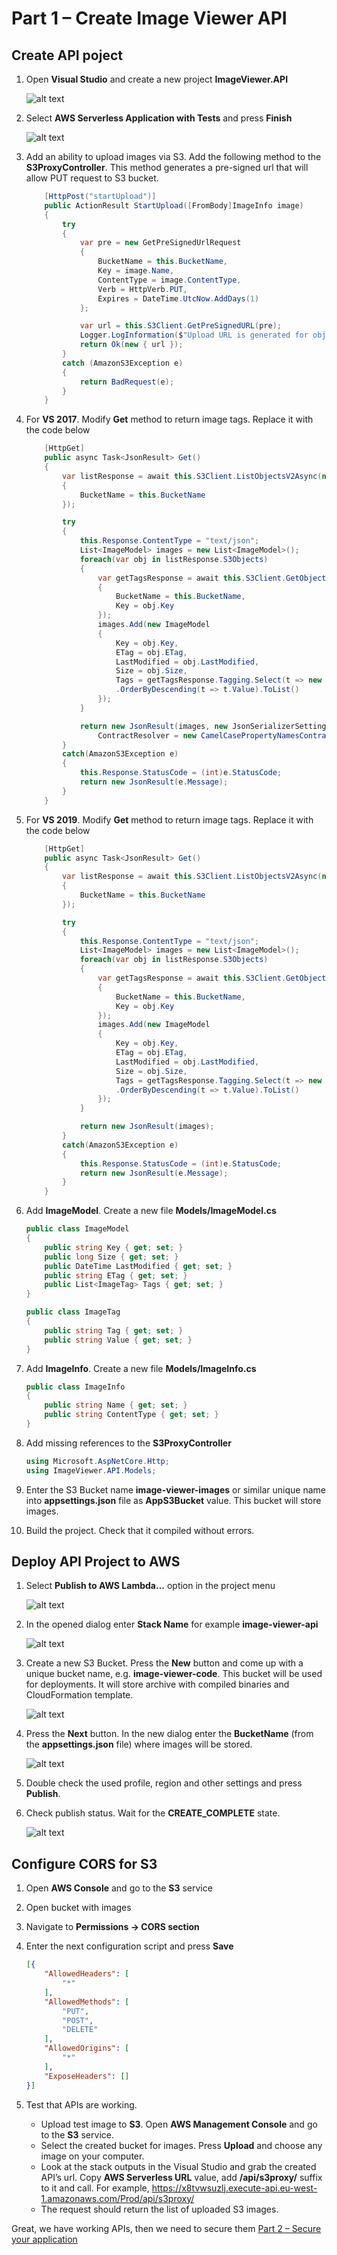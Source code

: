 # Part 1 – Create Image Viewer API

## Create API poject

1. Open **Visual Studio** and create a new project **ImageViewer.API**

    ![alt text](1.png)

2. Select **AWS Serverless Application with Tests** and press **Finish**

    ![alt text](2.png)

3. Add an ability to upload images via S3. Add the following method to the **S3ProxyController**. This method generates a pre-signed url that will allow PUT request to S3 bucket.

    ```c#
        [HttpPost("startUpload")]
        public ActionResult StartUpload([FromBody]ImageInfo image)
        {
            try
            {
                var pre = new GetPreSignedUrlRequest
                {
                    BucketName = this.BucketName,
                    Key = image.Name,
                    ContentType = image.ContentType,
                    Verb = HttpVerb.PUT,
                    Expires = DateTime.UtcNow.AddDays(1)
                };

                var url = this.S3Client.GetPreSignedURL(pre);
                Logger.LogInformation($"Upload URL is generated for object {image.Name} to bucket {this.BucketName}.");
                return Ok(new { url });
            }
            catch (AmazonS3Exception e)
            {
                return BadRequest(e);
            }
        }
    ```

4. For **VS 2017**. Modify **Get** method to return image tags. Replace it with the code below

    ```c#
        [HttpGet]
        public async Task<JsonResult> Get()
        {
            var listResponse = await this.S3Client.ListObjectsV2Async(new ListObjectsV2Request
            {
                BucketName = this.BucketName
            });

            try
            {
                this.Response.ContentType = "text/json";
                List<ImageModel> images = new List<ImageModel>();
                foreach(var obj in listResponse.S3Objects)
                {
                    var getTagsResponse = await this.S3Client.GetObjectTaggingAsync(new GetObjectTaggingRequest
                    {
                        BucketName = this.BucketName,
                        Key = obj.Key
                    });
                    images.Add(new ImageModel
                    {
                        Key = obj.Key,
                        ETag = obj.ETag,
                        LastModified = obj.LastModified,
                        Size = obj.Size,
                        Tags = getTagsResponse.Tagging.Select(t => new ImageTag { Tag = t.Key, Value = t.Value })
                        .OrderByDescending(t => t.Value).ToList()
                    });
                }

                return new JsonResult(images, new JsonSerializerSettings { Formatting = Formatting.Indented,
                    ContractResolver = new CamelCasePropertyNamesContractResolver() });
            }
            catch(AmazonS3Exception e)
            {
                this.Response.StatusCode = (int)e.StatusCode;
                return new JsonResult(e.Message);
            }
        }
    ```

5. For **VS 2019**. Modify **Get** method to return image tags. Replace it with the code below

    ```c#
        [HttpGet]
        public async Task<JsonResult> Get()
        {
            var listResponse = await this.S3Client.ListObjectsV2Async(new ListObjectsV2Request
            {
                BucketName = this.BucketName
            });

            try
            {
                this.Response.ContentType = "text/json";
                List<ImageModel> images = new List<ImageModel>();
                foreach(var obj in listResponse.S3Objects)
                {
                    var getTagsResponse = await this.S3Client.GetObjectTaggingAsync(new GetObjectTaggingRequest
                    {
                        BucketName = this.BucketName,
                        Key = obj.Key
                    });
                    images.Add(new ImageModel
                    {
                        Key = obj.Key,
                        ETag = obj.ETag,
                        LastModified = obj.LastModified,
                        Size = obj.Size,
                        Tags = getTagsResponse.Tagging.Select(t => new ImageTag { Tag = t.Key, Value = t.Value })
                        .OrderByDescending(t => t.Value).ToList()
                    });
                }

                return new JsonResult(images);
            }
            catch(AmazonS3Exception e)
            {
                this.Response.StatusCode = (int)e.StatusCode;
                return new JsonResult(e.Message);
            }
        }
    ```

6. Add **ImageModel**. Create a new file **Models/ImageModel.cs**

    ```c#
    public class ImageModel
    {
        public string Key { get; set; }
        public long Size { get; set; }
        public DateTime LastModified { get; set; }
        public string ETag { get; set; }
        public List<ImageTag> Tags { get; set; }
    }

    public class ImageTag
    {
        public string Tag { get; set; }
        public string Value { get; set; }
    }
    ```

7. Add **ImageInfo**. Create a new file **Models/ImageInfo.cs**

    ```c#
    public class ImageInfo
    {
        public string Name { get; set; }
        public string ContentType { get; set; }
    }
    ```

8. Add missing references to the **S3ProxyController**

    ```c#
    using Microsoft.AspNetCore.Http;
    using ImageViewer.API.Models;
    ```

9. Enter the S3 Bucket name **image-viewer-images** or similar unique name into **appsettings.json** file as **AppS3Bucket** value. This bucket will store images.
10. Build the project. Check that it compiled without errors.

## Deploy API Project to AWS

1. Select **Publish to AWS Lambda...** option in the project menu

    ![alt text](3.png)

2. In the opened dialog enter **Stack Name** for example **image-viewer-api**

    ![alt text](4.png)

3. Create a new S3 Bucket. Press the **New** button and come up with a unique bucket name, e.g. **image-viewer-code**. This bucket will be used for deployments. It will store archive with compiled binaries and CloudFormation template.

    ![alt text](5.png)

4. Press the **Next** button. In the new dialog enter the **BucketName** (from the **appsettings.json** file) where images will be stored.

    ![alt text](6.png)

5. Double check the used profile, region and other settings and press **Publish**.
6. Check publish status. Wait for the **CREATE_COMPLETE** state.

    ![alt text](7.png)

## Configure CORS for S3

1. Open **AWS Console** and go to the **S3** service
2. Open bucket with images
3. Navigate to **Permissions -> CORS section**
4. Enter the next configuration script and press **Save**

    ```json
    [{
        "AllowedHeaders": [
            "*"
        ],
        "AllowedMethods": [
            "PUT",
            "POST",
            "DELETE"
        ],
        "AllowedOrigins": [
            "*"
        ],
        "ExposeHeaders": []
    }]
    ```

5. Test that APIs are working.

    - Upload test image to **S3**. Open **AWS Management Console** and go to the **S3** service.
    - Select the created bucket for images. Press **Upload** and choose any image on your computer.
    - Look at the stack outputs in the Visual Studio and grab the created API’s url. Copy **AWS Serverless URL** value, add **/api/s3proxy/** suffix to it and call. For example, <https://x8tvwsuzlj.execute-api.eu-west-1.amazonaws.com/Prod/api/s3proxy/>
    - The request should return the list of uploaded S3 images.

Great, we have working APIs, then we need to secure them [Part 2 – Secure your application](../part2/part.md)
